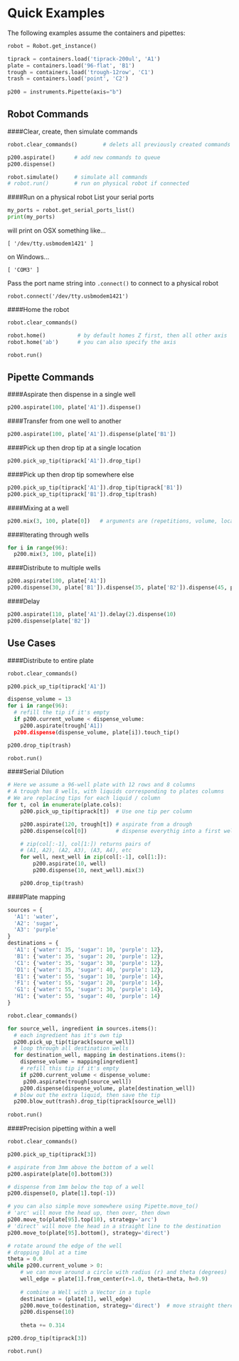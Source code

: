 # Quick Examples
The following examples assume the containers and pipettes:
```python
robot = Robot.get_instance()

tiprack = containers.load('tiprack-200ul', 'A1')
plate = containers.load('96-flat', 'B1')
trough = containers.load('trough-12row', 'C1')
trash = containers.load('point', 'C2')
    
p200 = instruments.Pipette(axis="b")
```
## Robot Commands

####Clear, create, then simulate commands
```python
robot.clear_commands()        # delets all previously created commands

p200.aspirate()      # add new commands to queue
p200.dispense()

robot.simulate()     # simulate all commands
# robot.run()        # run on physical robot if connected
```

####Run on a physical robot
List your serial ports
```python
my_ports = robot.get_serial_ports_list()
print(my_ports)
```
will print on OSX something like...
```
[ '/dev/tty.usbmodem1421' ]
```
on Windows...
```
[ 'COM3' ]
```
Pass the port name string into `.connect()` to connect to a physical robot
```
robot.connect('/dev/tty.usbmodem1421')
```

####Home the robot
```python
robot.clear_commands()

robot.home()          # by default homes Z first, then all other axis
robot.home('ab')      # you can also specify the axis

robot.run()
```

## Pipette Commands
####Aspirate then dispense in a single well

```python
p200.aspirate(100, plate['A1']).dispense()
```

####Transfer from one well to another

 ```python
p200.aspirate(100, plate['A1']).dispense(plate['B1'])
```

####Pick up then drop tip at a single location

```python
p200.pick_up_tip(tiprack['A1']).drop_tip()
```

####Pick up then drop tip somewhere else

```python
p200.pick_up_tip(tiprack['A1']).drop_tip(tiprack['B1'])
p200.pick_up_tip(tiprack['B1']).drop_tip(trash)
```

####Mixing at a well

```python
p200.mix(3, 100, plate[0])   # arguments are (repetitions, volume, location)
```

####Iterating through wells

```python
for i in range(96):
  p200.mix(3, 100, plate[i])
```

####Distribute to multiple wells

```python
p200.aspirate(100, plate['A1'])
p200.dispense(30, plate['B1']).dispense(35, plate['B2']).dispense(45, plate['B3'])
```

####Delay

```python
p200.aspirate(110, plate['A1']).delay(2).dispense(10)
p200.dispense(plate['B2'])
```

## Use Cases

####Distribute to entire plate

```python
robot.clear_commands()

p200.pick_up_tip(tiprack['A1'])

dispense_volume = 13
for i in range(96):
  # refill the tip if it's empty
  if p200.current_volume < dispense_volume:
    p200.aspirate(trough['A1])
  p200.dispense(dispense_volume, plate[i]).touch_tip()

p200.drop_tip(trash)

robot.run()
```
####Serial Dilution
```python
# Here we assume a 96-well plate with 12 rows and 8 columns
# A trough has 8 wells, with liquids corresponding to plates columns
# We are replacing tips for each liquid / column
for t, col in enumerate(plate.cols):
    p200.pick_up_tip(tiprack[t])  # Use one tip per column

    p200.aspirate(120, trough[t]) # aspirate from a drough
    p200.dispense(col[0])         # dispense everythig into a first well

    # zip(col[:-1], col[1:]) returns pairs of
    # (A1, A2), (A2, A3), (A3, A4), etc
    for well, next_well in zip(col[:-1], col[1:]):
        p200.aspirate(10, well)
        p200.dispense(10, next_well).mix(3)

    p200.drop_tip(trash)
```
####Plate mapping

```python
sources = {
  'A1': 'water',
  'A2': 'sugar',
  'A3': 'purple'
}
destinations = {
  'A1': {'water': 35, 'sugar': 10, 'purple': 12},
  'B1': {'water': 35, 'sugar': 20, 'purple': 12},
  'C1': {'water': 35, 'sugar': 30, 'purple': 12},
  'D1': {'water': 35, 'sugar': 40, 'purple': 12},
  'E1': {'water': 55, 'sugar': 10, 'purple': 14},
  'F1': {'water': 55, 'sugar': 20, 'purple': 14},
  'G1': {'water': 55, 'sugar': 30, 'purple': 14},
  'H1': {'water': 55, 'sugar': 40, 'purple': 14}
}

robot.clear_commands()

for source_well, ingredient in sources.items():
  # each ingredient has it's own tip
  p200.pick_up_tip(tiprack[source_well])
  # loop through all destination wells
  for destination_well, mapping in destinations.items():
    dispense_volume = mapping[ingredient]
    # refill this tip if it's empty
    if p200.current_volume < dispense_volume:
     p200.aspirate(trough[source_well])
    p200.dispense(dispense_volume, plate[destination_well])
  # blow out the extra liquid, then save the tip
  p200.blow_out(trash).drop_tip(tiprack[source_well])
  
robot.run()
```

####Precision pipetting within a well

```python
robot.clear_commands()

p200.pick_up_tip(tiprack[3])

# aspirate from 3mm above the bottom of a well
p200.aspirate(plate[0].bottom(3))

# dispense from 1mm below the top of a well
p200.dispense(0, plate[1].top(-1))

# you can also simple move somewhere using Pipette.move_to()
# 'arc' will move the head up, then over, then down
p200.move_to(plate[95].top(10), strategy='arc')
# 'direct' will move the head in a straight line to the destination
p200.move_to(plate[95].bottom(), strategy='direct')

# rotate around the edge of the well
# dropping 10ul at a time
theta = 0.0
while p200.current_volume > 0:
    # we can move around a circle with radius (r) and theta (degrees)
    well_edge = plate[1].from_center(r=1.0, theta=theta, h=0.9)
    
    # combine a Well with a Vector in a tuple
    destination = (plate[1], well_edge)
    p200.move_to(destination, strategy='direct')  # move straight there
    p200.dispense(10)
    
    theta += 0.314

p200.drop_tip(tiprack[3])

robot.run()
```
